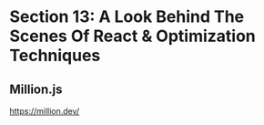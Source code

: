 # Section 13: A Look Behind The Scenes Of React & Optimization Techniques

## Million.js

https://million.dev/

